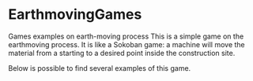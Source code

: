 # EarthmovingGames
Games examples on earth-moving process 
This is a simple game on the earthmoving process. It is like a Sokoban game: a machine will move the material from a starting to a desired point inside the construction site. 

Below is possible to find several examples of this game.
